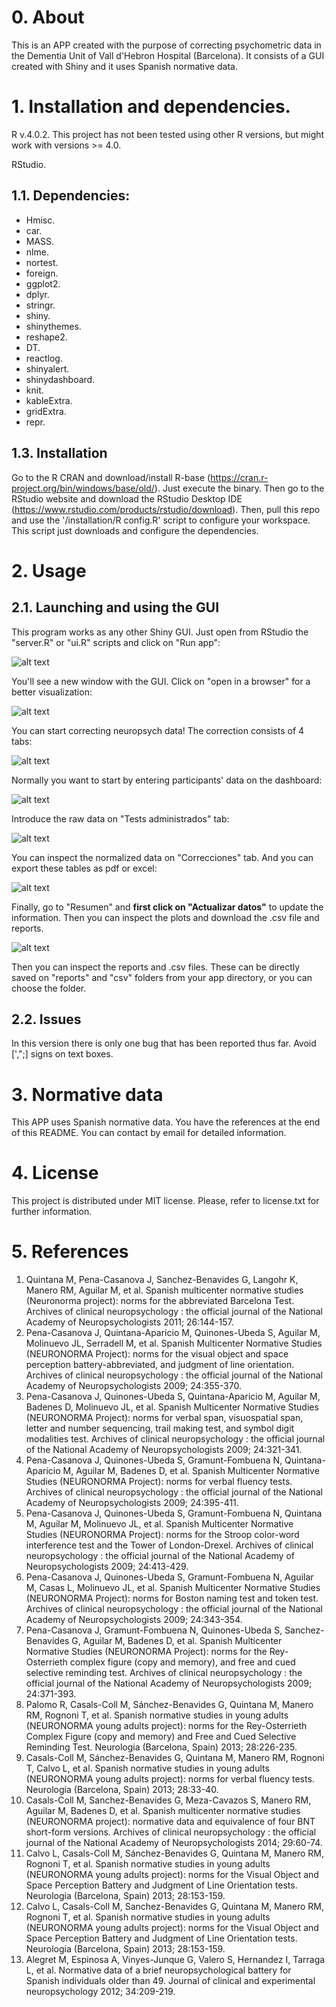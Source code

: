 # 0. About

This is an APP created with the purpose of correcting psychometric data in the Dementia Unit of Vall d'Hebron Hospital (Barcelona).
It consists of a GUI created with Shiny and it uses Spanish normative data.  

# 1. Installation and dependencies. 

R v.4.0.2. This project has not been tested using other R versions, but might work with versions >= 4.0.

RStudio. 

## 1.1. Dependencies: 

- Hmisc. 
- car. 
- MASS. 
- nlme. 
- nortest.
- foreign. 
- ggplot2. 
- dplyr. 
- stringr. 
- shiny. 
- shinythemes. 
- reshape2. 
- DT.
- reactlog.
- shinyalert. 
- shinydashboard. 
- knit. 
- kableExtra. 
- gridExtra. 
- repr. 

## 1.3. Installation

Go to the R CRAN and download/install R-base (https://cran.r-project.org/bin/windows/base/old/). Just execute the binary. Then go to the RStudio website and download the RStudio Desktop IDE (https://www.rstudio.com/products/rstudio/download). 
Then, pull this repo and use the '/installation/R config.R' script to configure your workspace. This script just downloads and configure the dependencies. 

# 2. Usage

## 2.1. Launching and using the GUI 

This program works as any other Shiny GUI. Just open from RStudio the "server.R" or "ui.R" scripts and click on "Run app": 

![alt text](www/screen1.png "Launching the GUI")

You'll see a new window with the GUI. Click on "open in a browser" for a better visualization:

![alt text](www/screen2.png "Open in a browser")

You can start correcting neuropsych data! The correction consists of 4 tabs: 

![alt text](www/screen3.png "Dashboard")

Normally you want to start by entering participants' data on the dashboard: 

![alt text](www/screen4.png "Dashboard")

Introduce the raw data on "Tests administrados" tab: 

![alt text](www/screen5.png "Raw data")

You can inspect the normalized data on "Correcciones" tab. And you can export these tables as pdf or excel: 

![alt text](www/screen6.png "Corrected data")

Finally, go to "Resumen" and **first click on "Actualizar datos"** to update the information. Then you can inspect the plots and download the .csv file and reports. 

![alt text](www/screen7.png "CLICK ON UPDATE AND SAVE")

Then you can inspect the reports and .csv files. These can be directly saved on "reports" and "csv" folders from your app directory, or you can choose the folder. 

## 2.2. Issues

In this version there is only one bug that has been reported thus far. Avoid [',";] signs on text boxes.

# 3. Normative data

This APP uses Spanish normative data. You have the references at the end of this README. You can contact by email for detailed information.  

# 4. License 

This project is distributed under MIT license. Please, refer to license.txt for further information.

# 5. References

1. Quintana M, Pena-Casanova J, Sanchez-Benavides G, Langohr K, Manero RM, Aguilar M, et al. Spanish multicenter normative studies (Neuronorma project): norms for the abbreviated Barcelona Test. Archives of clinical neuropsychology : the official journal of the National Academy of Neuropsychologists 2011; 26:144-157.
2. Pena-Casanova J, Quintana-Aparicio M, Quinones-Ubeda S, Aguilar M, Molinuevo JL, Serradell M, et al. Spanish Multicenter Normative Studies (NEURONORMA Project): norms for the visual object and space perception battery-abbreviated, and judgment of line orientation. Archives of clinical neuropsychology : the official journal of the National Academy of Neuropsychologists 2009; 24:355-370.
3. Pena-Casanova J, Quinones-Ubeda S, Quintana-Aparicio M, Aguilar M, Badenes D, Molinuevo JL, et al. Spanish Multicenter Normative Studies (NEURONORMA Project): norms for verbal span, visuospatial span, letter and number sequencing, trail making test, and symbol digit modalities test. Archives of clinical neuropsychology : the official journal of the National Academy of Neuropsychologists 2009; 24:321-341.
4. Pena-Casanova J, Quinones-Ubeda S, Gramunt-Fombuena N, Quintana-Aparicio M, Aguilar M, Badenes D, et al. Spanish Multicenter Normative Studies (NEURONORMA Project): norms for verbal fluency tests. Archives of clinical neuropsychology : the official journal of the National Academy of Neuropsychologists 2009; 24:395-411.
5. Pena-Casanova J, Quinones-Ubeda S, Gramunt-Fombuena N, Quintana M, Aguilar M, Molinuevo JL, et al. Spanish Multicenter Normative Studies (NEURONORMA Project): norms for the Stroop color-word interference test and the Tower of London-Drexel. Archives of clinical neuropsychology : the official journal of the National Academy of Neuropsychologists 2009; 24:413-429.
6. Pena-Casanova J, Quinones-Ubeda S, Gramunt-Fombuena N, Aguilar M, Casas L, Molinuevo JL, et al. Spanish Multicenter Normative Studies (NEURONORMA Project): norms for Boston naming test and token test. Archives of clinical neuropsychology : the official journal of the National Academy of Neuropsychologists 2009; 24:343-354.
7. Pena-Casanova J, Gramunt-Fombuena N, Quinones-Ubeda S, Sanchez-Benavides G, Aguilar M, Badenes D, et al. Spanish Multicenter Normative Studies (NEURONORMA Project): norms for the Rey-Osterrieth complex figure (copy and memory), and free and cued selective reminding test. Archives of clinical neuropsychology : the official journal of the National Academy of Neuropsychologists 2009; 24:371-393.
8. Palomo R, Casals-Coll M, Sánchez-Benavides G, Quintana M, Manero RM, Rognoni T, et al. Spanish normative studies in young adults (NEURONORMA young adults project): norms for the Rey-Osterrieth Complex Figure (copy and memory) and Free and Cued Selective Reminding Test. Neurologia (Barcelona, Spain) 2013; 28:226-235.
9. Casals-Coll M, Sánchez-Benavides G, Quintana M, Manero RM, Rognoni T, Calvo L, et al. Spanish normative studies in young adults (NEURONORMA young adults project): norms for verbal fluency tests. Neurologia (Barcelona, Spain) 2013; 28:33-40.
10. Casals-Coll M, Sanchez-Benavides G, Meza-Cavazos S, Manero RM, Aguilar M, Badenes D, et al. Spanish multicenter normative studies (NEURONORMA project): normative data and equivalence of four BNT short-form versions. Archives of clinical neuropsychology : the official journal of the National Academy of Neuropsychologists 2014; 29:60-74.
11. Calvo L, Casals-Coll M, Sánchez-Benavides G, Quintana M, Manero RM, Rognoni T, et al. Spanish normative studies in young adults (NEURONORMA young adults project): norms for the Visual Object and Space Perception Battery and Judgment of Line Orientation tests. Neurologia (Barcelona, Spain) 2013; 28:153-159.
12. Calvo L, Casals-Coll M, Sanchez-Benavides G, Quintana M, Manero RM, Rognoni T, et al. Spanish normative studies in young adults (NEURONORMA young adults project): norms for the Visual Object and Space Perception Battery and Judgment of Line Orientation tests. Neurologia (Barcelona, Spain) 2013; 28:153-159.
13. Alegret M, Espinosa A, Vinyes-Junque G, Valero S, Hernandez I, Tarraga L, et al. Normative data of a brief neuropsychological battery for Spanish individuals older than 49. Journal of clinical and experimental neuropsychology 2012; 34:209-219.


 


